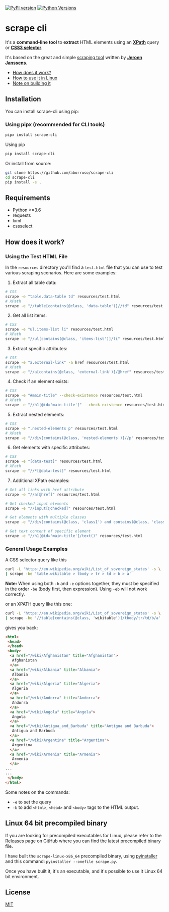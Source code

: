 [![PyPI version](https://badge.fury.io/py/scrape-cli.svg)](https://badge.fury.io/py/scrape-cli)
[![Python Versions](https://img.shields.io/pypi/pyversions/scrape-cli.svg)](https://pypi.org/project/scrape-cli/)

# scrape cli

It's a **command-line tool** to **extract** HTML elements using an [**XPath**](https://www.w3schools.com/xml/xpath_intro.asp) query or [**CSS3 selector**](https://developer.mozilla.org/en-US/docs/Web/CSS/CSS_Selectors).

It's based on the great and simple [scraping tool](https://github.com/jeroenjanssens/data-science-at-the-command-line/blob/book/tools/scrape) written by [**Jeroen Janssens**](http://jeroenjanssens.com).

- [How does it work?](#how-does-it-work)
- [How to use it in Linux](#how-to-use-it-in-linux)
- [Note on building it](#note-on-building-it)



## Installation

You can install scrape-cli using pip:

### Using pipx (recommended for CLI tools)

```bash
pipx install scrape-cli
```

Using pip

```bash
pip install scrape-cli
```

Or install from source:

```bash
git clone https://github.com/aborruso/scrape-cli
cd scrape-cli
pip install -e .
```

## Requirements

- Python >=3.6
- requests
- lxml
- cssselect

## How does it work?

### Using the Test HTML File

In the `resources` directory you'll find a `test.html` file that you can use to test various scraping scenarios. Here are some examples:

1. Extract all table data:

```bash
# CSS
scrape -e "table.data-table td" resources/test.html
# XPath
scrape -e "//table[contains(@class, 'data-table')]//td" resources/test.html
```

2. Get all list items:

```bash
# CSS
scrape -e "ul.items-list li" resources/test.html
# XPath
scrape -e "//ul[contains(@class, 'items-list')]/li" resources/test.html
```

3. Extract specific attributes:

```bash
# CSS
scrape -e "a.external-link" -a href resources/test.html
# XPath
scrape -e "//a[contains(@class, 'external-link')]/@href" resources/test.html
```

4. Check if an element exists:

```bash
# CSS
scrape -e "#main-title" --check-existence resources/test.html
# XPath
scrape -e "//h1[@id='main-title']" --check-existence resources/test.html
```

5. Extract nested elements:

```bash
# CSS
scrape -e ".nested-elements p" resources/test.html
# XPath
scrape -e "//div[contains(@class, 'nested-elements')]//p" resources/test.html
```

6. Get elements with specific attributes:

```bash
# CSS
scrape -e "[data-test]" resources/test.html
# XPath
scrape -e "//*[@data-test]" resources/test.html
```

7. Additional XPath examples:

```bash
# Get all links with href attribute
scrape -e "//a[@href]" resources/test.html

# Get checked input elements
scrape -e "//input[@checked]" resources/test.html

# Get elements with multiple classes
scrape -e "//div[contains(@class, 'class1') and contains(@class, 'class2')]" resources/test.html

# Get text content of specific element
scrape -e "//h1[@id='main-title']/text()" resources/test.html
```

### General Usage Examples

A CSS selector query like this

```bash
curl -L 'https://en.wikipedia.org/wiki/List_of_sovereign_states' -s \
| scrape -be 'table.wikitable > tbody > tr > td > b > a'
```

**Note:** When using both `-b` and `-e` options together, they must be specified in the order `-be` (body first, then expression). Using `-eb` will not work correctly.

or an XPATH query like this one:

```bash
curl -L 'https://en.wikipedia.org/wiki/List_of_sovereign_states' -s \
| scrape -be '//table[contains(@class, 'wikitable')]/tbody/tr/td/b/a'
```

gives you back:

```html
<html>
 <head>
 </head>
 <body>
  <a href="/wiki/Afghanistan" title="Afghanistan">
   Afghanistan
  </a>
  <a href="/wiki/Albania" title="Albania">
   Albania
  </a>
  <a href="/wiki/Algeria" title="Algeria">
   Algeria
  </a>
  <a href="/wiki/Andorra" title="Andorra">
   Andorra
  </a>
  <a href="/wiki/Angola" title="Angola">
   Angola
  </a>
  <a href="/wiki/Antigua_and_Barbuda" title="Antigua and Barbuda">
   Antigua and Barbuda
  </a>
  <a href="/wiki/Argentina" title="Argentina">
   Argentina
  </a>
  <a href="/wiki/Armenia" title="Armenia">
   Armenia
  </a>
...
...
 </body>
</html>
```

Some notes on the commands:

- `-e` to set the query
- `-b` to add `<html>`, `<head>` and `<body>` tags to the HTML output.


## Linux 64 bit precompiled binary

If you are looking for precompiled executables for Linux, please refer to the [Releases](https://github.com/aborruso/scrape-cli/releases) page on GitHub where you can find the latest precompiled binary file.

I have built the `scrape-linux-x86_64` precompiled binary, using [pyinstaller](https://www.pyinstaller.org/) and this command: `pyinstaller --onefile scrape.py`.<br>

Once you have built it, it's an executable, and it's possible to use it Linux 64 bit environment.

## License

[MIT](LICENSE)
